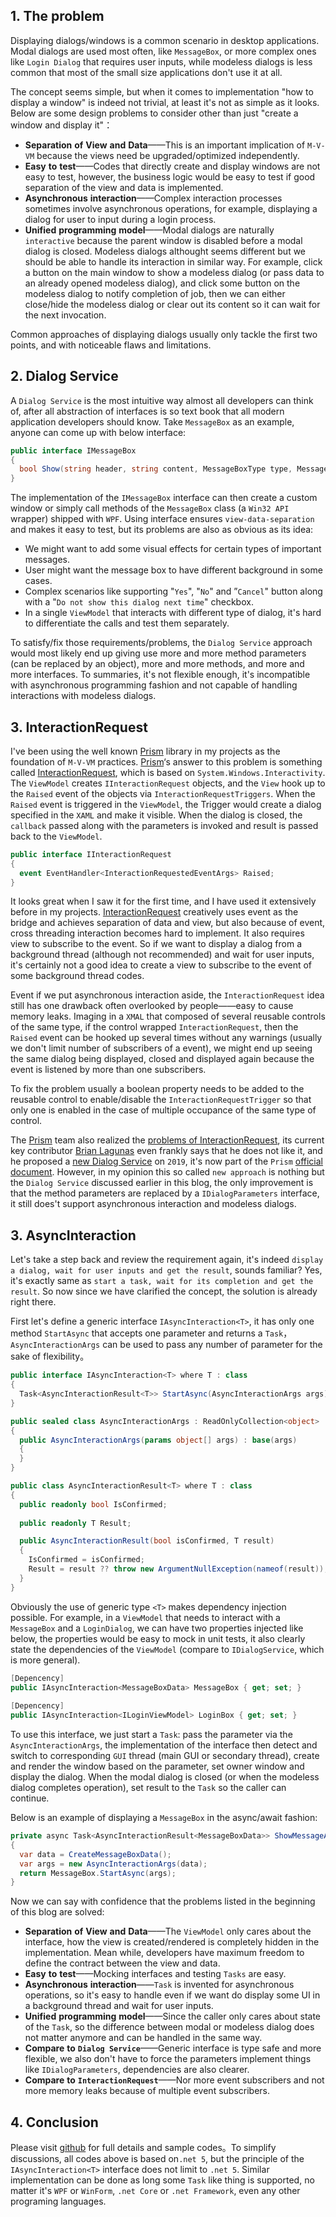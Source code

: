 ## 1. The problem

Displaying dialogs/windows is a common scenario in desktop applications. Modal dialogs are used most often, like `MessageBox`, or more complex ones like `Login Dialog` that requires user inputs, while modeless dialogs is less common that most of the small size applications don't use it at all.

The concept seems simple, but when it comes to implementation "how to display a window" is indeed not trivial, at least it's not as simple as it looks. Below are some design problems to consider other than just "create a window and display it"：

+ **Separation** **of** **View** **and** **Data**——This is an important implication of `M-V-VM` because the views need be upgraded/optimized independently.
+ **Easy** **to** **test**——Codes that directly create and display windows are not easy to test, however, the business logic would be easy to test if good separation of the view and data is implemented.
+ **Asynchronous** **interaction**——Complex interaction processes sometimes involve asynchronous operations, for example, displaying a dialog for user to input during a login process.
+ **Unified** **programming** **model**——Modal dialogs are naturally `interactive` because the parent window is disabled before a modal dialog is closed. Modeless dialogs althought seems different but we should be able to handle its interaction in similar way. For example, click a button on the main window to show a modeless dialog (or pass data to an already opened modeless dialog), and click some button on the modeless dialog to notify completion of job, then we can either close/hide the modeless dialog or clear out its content so it can wait for the next invocation.

Common approaches of displaying dialogs usually only tackle the first two points, and with noticeable flaws and limitations.

 
## 2. Dialog Service

A `Dialog Service` is the most intuitive way almost all developers can think of, after all abstraction of interfaces is so text book that all modern application developers should know. Take `MessageBox` as an example, anyone can come up with below interface:

```c#
public interface IMessageBox
{
  bool Show(string header, string content, MessageBoxType type, MessageBoxIcon icon);
}
```

The implementation of the `IMessageBox` interface can then create a custom window or simply call methods of the `MessageBox` class (a `Win32 API` wrapper) shipped with `WPF`. Using interface ensures `view-data-separation` and makes it easy to test, but its problems are also as obvious as its idea:

+ We might want to add some visual effects for certain types of important messages.
+ User might want the message box to have different background in some cases.
+ Complex scenarios like supporting "`Yes`", "`No`" and ”`Cancel`" button along with a "`Do not show this dialog next time`" checkbox.
+ In a single `ViewModel` that interacts with different type of dialog, it's hard to differentiate the calls and test them separately.

To satisfy/fix those requirements/problems, the `Dialog Service` approach would most likely end up giving use more and more method parameters (can be replaced by an object), more and more methods, and more and more interfaces. To summaries, it's not flexible enough, it's incompatible with asynchronous programming fashion and not capable of handling interactions with modeless dialogs.


## 3. InteractionRequest

I've been using the well known [Prism](https://prismlibrary.com) library in my projects as the foundation of `M-V-VM` practices. [Prism](https://prismlibrary.com)‘s answer to this problem is something called [InteractionRequest](https://prismlibrary.com/docs/wpf/legacy/Advanced-MVVM.html), which is based on `System.Windows.Interactivity`. The `ViewModel` creates `IInteractionRequest` objects, and the `View` hook up to the `Raised` event of the objects via `InteractionRequestTriggers`. When the `Raised` event is triggered in the `ViewModel`, the Trigger would create a dialog specified in the `XAML` and make it visible. When the dialog is closed, the `callback` passed along with the parameters is invoked and result is passed back to the `ViewModel`.


```c#
public interface IInteractionRequest
{
  event EventHandler<InteractionRequestedEventArgs> Raised;
}
```

It looks great when I saw it for the first time, and I have used it extensively before in my projects. [InteractionRequest](https://prismlibrary.com/docs/wpf/legacy/Advanced-MVVM.html) creatively uses event as the bridge and achieves separation of data and view, but also because of event, cross threading interaction becomes hard to implement. It also requires view to subscribe to the event. So if we want to display a dialog from a background thread (although not recommended) and wait for user inputs, it's certainly not a good idea to create a view to subscribe to the event of some background thread codes.

Event if we put asynchronous interaction aside, the `InteractionRequest` idea still has one drawback often overlooked by people——easy to cause memory leaks. Imaging in a `XMAL` that composed of several reusable controls of the same type, if the control wrapped `InteractionRequest`, then the `Raised` event can be hooked up several times without any warnings (usually we don't limit number of subscribers of a event), we might end up seeing the same dialog being displayed, closed and displayed again because the event is listened by more than one subscribers.

To fix the problem usually a boolean property needs to be added to the reusable control to enable/disable the `InteractionRequestTrigger` so that only one is enabled in the case of multiple occupance of the same type of control.

The [Prism](https://prismlibrary.com) team also realized the [problems of InteractionRequest](https://github.com/PrismLibrary/Prism/issues/864), its current key contributor [Brian Lagunas](https://github.com/brianlagunas) even frankly says that he does not like it, and he proposed a [new Dialog Service](https://github.com/PrismLibrary/Prism/issues/1666) on `2019`, it's now part of the `Prism` [official document](https://prismlibrary.com/docs/wpf/dialog-service.html). However, in my opinion this so called `new approach` is nothing but the `Dialog Service` discussed earlier in this blog, the only improvement is that the method parameters are replaced by a `IDialogParameters` interface, it still does't support asynchronous interaction and modeless dialogs.


## 3. AsyncInteraction

Let's take a step back and review the requirement again, it's indeed `display a dialog, wait for user inputs and get the result`, sounds familiar? Yes, it's exactly same as `start a task, wait for its completion and get the result`. So now since we have clarified the concept, the solution is already right there.

First let's define a generic interface `IAsyncInteraction<T>`, it has only one method `StartAsync` that accepts one parameter and returns a `Task`，`AsyncInteractionArgs` can be used to pass any number of parameter for the sake of flexibility。

```c#
public interface IAsyncInteraction<T> where T : class
{
  Task<AsyncInteractionResult<T>> StartAsync(AsyncInteractionArgs args);
}

public sealed class AsyncInteractionArgs : ReadOnlyCollection<object>
{
  public AsyncInteractionArgs(params object[] args) : base(args)
  {
  }
}

public class AsyncInteractionResult<T> where T : class
{
  public readonly bool IsConfirmed;
  
  public readonly T Result;

  public AsyncInteractionResult(bool isConfirmed, T result)
  {
    IsConfirmed = isConfirmed;
    Result = result ?? throw new ArgumentNullException(nameof(result));
  }
}
```

Obviously the use of generic type `<T>` makes dependency injection possible. For example, in a `ViewModel` that needs to interact with a `MessageBox` and a `LoginDialog`, we can have two properties injected like below, the properties would be easy to mock in unit tests, it also clearly state the dependencies of the `ViewModel` (compare to `IDialogService`, which is more general).

```c#
[Depencency]
public IAsyncInteraction<MessageBoxData> MessageBox { get; set; }
    
[Depencency]
public IAsyncInteraction<ILoginViewModel> LoginBox { get; set; }
```

To use this interface, we just start a `Task`: pass the parameter via the `AsyncInteractionArgs`, the implementation of the interface then detect and switch to corresponding `GUI` thread (main GUI or secondary thread), create and render the window based on the parameter, set owner window and display the dialog. When the modal dialog is closed (or when the modeless dialog completes operation), set result to the `Task` so the caller can continue.

Below is an example of displaying a `MessageBox` in the async/await fashion:

```c#
private async Task<AsyncInteractionResult<MessageBoxData>> ShowMessageAsync()
{
  var data = CreateMessageBoxData();
  var args = new AsyncInteractionArgs(data);
  return MessageBox.StartAsync(args);
}
```

Now we can say with confidence that the problems listed in the beginning of this blog are solved:

+ **Separation** **of** **View** **and** **Data**——The `ViewModel` only cares about the interface, how the view is created/rendered is completely hidden in the implementation. Mean while, developers have maximum freedom to define the contract between the view and data.
+ **Easy** **to** **test**——Mocking interfaces and testing `Tasks` are easy.
+ **Asynchronous** **interaction**——`Task` is invented for asynchronous operations, so it's easy to handle even if we want do display some UI in a background thread and wait for user inputs.
+ **Unified** **programming** **model**——Since the caller only cares about state of the `Task`, so the difference between modal or modeless dialog does not matter anymore and can be handled in the same way.
+ **Compare** **to** **`Dialog Service`**——Generic interface is type safe and more flexible, we also don't have to force the parameters implement things like `IDialogParameters`, dependencies are also clearer.
+ **Compare** **to** **`InteractionRequest`**——Nor more event subscribers and not more memory leaks because of multiple event subscribers.


## 4. Conclusion

Please visit [github](https://github.com/eagleboost/AsyncInteraction) for full details and sample codes。To simplify discussions, all codes above is based on`.net 5`, but the principle of the `IAsyncInteraction<T>` interface does not limit to `.net 5`. Similar implementation can be done as long some `Task` like thing is supported, no matter it's `WPF` or `WinForm`, `.net Core` or `.net Framework`, even any other programing languages.
